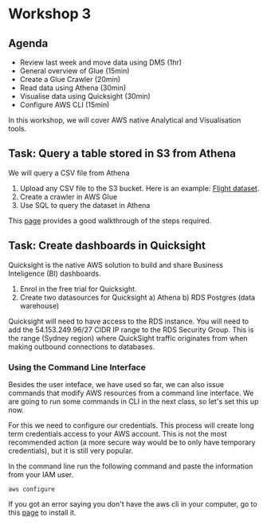 # Workshop 3

## Agenda

- Review last week and move data using DMS (1hr)
- General overview of Glue (15min)
- Create a Glue Crawler (20min)
- Read data using Athena (30min)
- Visualise data using Quicksight (30min)
- Configure AWS CLI (15min)


In this workshop, we will cover AWS native Analytical and Visualisation tools.

## Task: Query a table stored in S3 from Athena

We will query a CSV file from Athena

1) Upload any CSV file to the S3 bucket. Here is an example: [Flight dataset](/files/flights.csv).
2) Create a crawler in AWS Glue
3) Use SQL to query the dataset in Athena

This [page](https://awstip.com/querying-data-from-s3-using-aws-athena-18a41d061d94) provides a good walkthrough of the steps required.

## Task: Create dashboards in Quicksight

Quicksight is the native AWS solution to build and share Business Inteligence (BI) dashboards.

1) Enrol in the free trial for Quicksight.
2) Create two datasources for Quicksight
    a) Athena
    b) RDS Postgres (data warehouse)

Quicksight will need to have access to the RDS instance. You will need to add the 54.153.249.96/27 CIDR IP range to the RDS Security Group. This is the range (Sydney region) where QuickSight traffic originates from when making outbound connections to databases.


### Using the Command Line Interface

Besides the user inteface, we have used so far, we can also issue commands that modify AWS resources from a command line interface. We are going to run some commands in CLI in the next class, so let's set this up now. 

For this we need to configure our credentials. This process will create long term credentials access to your AWS account. This is not the most recommended action (a more secure way would be to only have temporary credentials), but it is still very popular.

In the command line run the following command and paste the information from your IAM user. 

```
aws configure
```

If you got an error saying you don't have the aws cli in your computer, go to this [page](https://docs.aws.amazon.com/cli/latest/userguide/getting-started-install.html) to install it.

